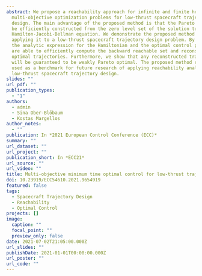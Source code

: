 ```yaml
---
abstract: We propose a reachability approach for infinite and finite horizon
  multi-objective optimization problems for low-thrust spacecraft trajectory
  design. The main advantage of the proposed method is that the Pareto front can
  be efficiently constructed from the zero level set of the solution to a
  Hamilton-Jacobi-Bellman equation. We demonstrate the proposed method by
  applying it to a low-thrust spacecraft trajectory design problem. By deriving
  the analytic expression for the Hamiltonian and the optimal control policy, we
  are able to efficiently compute the backward reachable set and reconstruct the
  optimal trajectories. Furthermore, we show that any reconstructed trajectory
  will be guaranteed to be weakly Pareto optimal. The proposed method can be
  used as a benchmark for future research of applying reachability analysis to
  low-thrust spacecraft trajectory design.
slides: ""
url_pdf: ""
publication_types:
  - "1"
authors:
  - admin
  - Sina Ober-Blöbaum
  - Kostas Margellos
author_notes:
  - ""
publication: In *2021 European Control Conference (ECC)*
summary: ""
url_dataset: ""
url_project: ""
publication_short: In *ECC21*
url_source: ""
url_video: ""
title: Multi-objective minimum time optimal control for low-thrust trajectory design
doi: 10.23919/ECC54610.2021.9654919
featured: false
tags:
  - Spacecraft Trajectory Design
  - Reachability
  - Optimal Control
projects: []
image:
  caption: ""
  focal_point: ""
  preview_only: false
date: 2021-07-02T21:05:00.000Z
url_slides: ""
publishDate: 2021-01-01T00:00:00.000Z
url_poster: ""
url_code: ""
---
```

